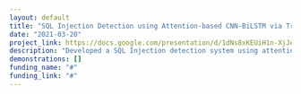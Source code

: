 ```yaml
---
layout: default
title: "SQL Injection Detection using Attention-based CNN-BiLSTM via Transfer Learning"
date: "2021-03-20"
project_link: https://docs.google.com/presentation/d/1dNs8xKEUiH1n-XjJeHwUpbZE9rGB46I5/edit#slide=id.p1
description: "Developed a SQL Injection detection system using attention-based CNN-biLSTM via transfer learning, addressing dataset scarcity, promising accurate detection with minimal computational complexity."
demonstrations: []
funding_name: "#"
funding_link: "#"
---
```

